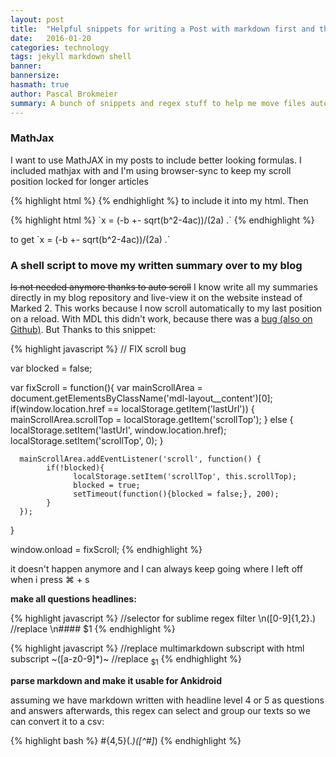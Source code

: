 ```yaml
---
layout: post
title:  "Helpful snippets for writing a Post with markdown first and then moving it to a jekyll blog"
date:   2016-01-20
categories: technology
tags: jekyll markdown shell
banner:
bannersize:
hasmath: true
author: Pascal Brokmeier
summary: A bunch of snippets and regex stuff to help me move files automatically after I am done summarising university classes.
---
```


### MathJax

I want to use MathJAX in my posts to include better looking formulas. I included mathjax with and I'm using browser-sync to keep my scroll position locked for longer articles

{% highlight html %}
    <script type="text/javascript" async src="https://cdn.mathjax.org/mathjax/latest/MathJax.js?config=TeX-MML-AM_CHTML"></script>
{% endhighlight %}
to include it into my html. Then 

{% highlight html %}
  \`x = (-b +- sqrt(b^2-4ac))/(2a) .\`
{% endhighlight %}

to get
\`x = (-b +- sqrt(b^2-4ac))/(2a) .\`



### A shell script to move my written summary over to my blog

<del>Is not needed anymore thanks to auto scroll</del>
I know write all my summaries directly in my blog repository and live-view it on the website instead of Marked 2. This works because I now scroll automatically to my last position on a reload. With MDL this didn't work, because there was a [bug (also on Github)](https://github.com/google/material-design-lite/issues/1120). But Thanks to this snippet:

{% highlight javascript %}
// FIX scroll bug

var blocked = false;

var fixScroll = function(){
      var mainScrollArea = document.getElementsByClassName('mdl-layout__content')[0];
      if(window.location.href == localStorage.getItem('lastUrl')) {
                  mainScrollArea.scrollTop = localStorage.getItem('scrollTop');
            } else {
                  localStorage.setItem('lastUrl', window.location.href);
                  localStorage.setItem('scrollTop', 0);
            }

      mainScrollArea.addEventListener('scroll', function() {
            if(!blocked){
                  localStorage.setItem('scrollTop', this.scrollTop);
                  blocked = true;
                  setTimeout(function(){blocked = false;}, 200);    
            } 
      });
}

window.onload = fixScroll;
{% endhighlight %}

it doesn't happen anymore and I can always keep going where I left off when i press ⌘ + s

**make all questions headlines:**

{% highlight javascript %}
//selector for sublime regex filter
\n([0-9]{1,2}\.)
//replace
\n#### $1
{% endhighlight %}


{% highlight javascript %}
//replace multimarkdown subscript with html subscript
~([a-z0-9]*)~
//replace
<sub>$1</sub>
{% endhighlight %}


**parse markdown and make it usable for Ankidroid**

assuming we have markdown written with headline level 4 or 5 as questions and answers afterwards, this regex can select and group our texts so we can convert it to a csv:

{% highlight bash %}
#{4,5}(.*)([^#]*)
{% endhighlight %}